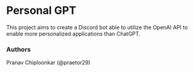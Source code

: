 # Personal GPT
This project aims to create a Discord bot able to utilize the OpenAI API to enable more personalized applications than ChatGPT.

### Authors
Pranav Chiploonkar (@praetor29)
